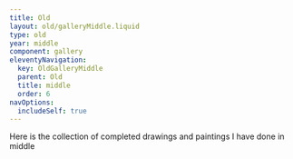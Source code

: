 ```yaml
---
title: Old
layout: old/galleryMiddle.liquid
type: old
year: middle
component: gallery
eleventyNavigation:
  key: OldGalleryMiddle
  parent: Old
  title: middle
  order: 6
navOptions:
  includeSelf: true
---
```


Here is the collection of completed drawings and paintings I have done in middle
